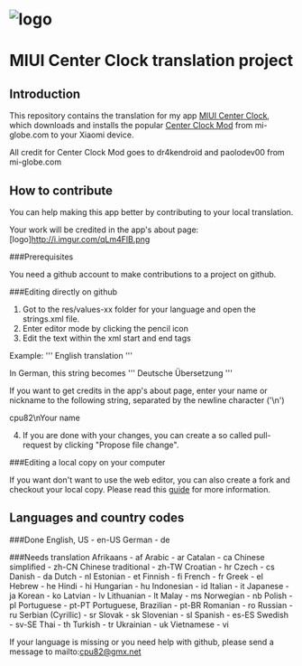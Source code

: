 # ![logo](http://i.imgur.com/yundeJX.png)
# MIUI Center Clock translation project

## Introduction

This repository contains the translation for my app [MIUI Center Clock](https://play.google.com/store/apps/details?id=com.cpu82.miuicenterclock), which downloads and installs the popular [Center Clock Mod](http://forum.mi-globe.com/general-development-f34/mod-miui-v8-center-clock-mod-t67.html) from mi-globe.com to your Xiaomi device.

All credit for Center Clock Mod goes to dr4kendroid and paolodev00 from mi-globe.com

## How to contribute

You can help making this app better by contributing to your local translation.

Your work will be credited in the app's about page:
[logo]http://i.imgur.com/qLm4FlB.png

###Prerequisites

You need a github account to make contributions to a project on github.

###Editing directly on github

1. Got to the res/values-xx folder for your language and open the strings.xml file.
2. Enter editor mode by clicking the pencil icon
3. Edit the text within the xml start and end tags

Example:
'''
<string name="title_translation">English translation</string>
'''

In German, this string becomes
'''
<string name="title_translation">Deutsche Übersetzung</string>
'''

If you want to get credits in the app's about page, enter your name or nickname to the following string, separated by the newline character ('\n')

<string name="translators">cpu82\nYour name</string>

4. If you are done with your changes, you can create a so called pull-request by clicking "Propose file change".

###Editing a local copy on your computer

If you want don't want to use the web editor, you can also create a fork and checkout your local copy.
Please read this [guide](https://guides.github.com/activities/forking/) for more information.

## Languages and country codes

###Done
English, US - en-US
German - de

###Needs translation
Afrikaans - af
Arabic - ar
Catalan - ca
Chinese simplified - zh-CN
Chinese traditional - zh-TW
Croatian - hr
Czech - cs
Danish - da
Dutch - nl
Estonian - et
Finnish - fi
French - fr
Greek - el
Hebrew - he
Hindi - hi
Hungarian - hu
Indonesian - id
Italian - it
Japanese - ja
Korean - ko
Latvian - lv
Lithuanian - lt
Malay - ms
Norwegian - nb
Polish - pl
Portuguese - pt-PT 
Portuguese, Brazilian - pt-BR
Romanian - ro
Russian - ru
Serbian (Cyrillic) - sr
Slovak - sk
Slovenian - sl
Spanish - es-ES
Swedish - sv-SE
Thai - th
Turkish - tr
Ukrainian - uk
Vietnamese - vi


If your language is missing or you need help with github, please send a message to mailto:cpu82@gmx.net

